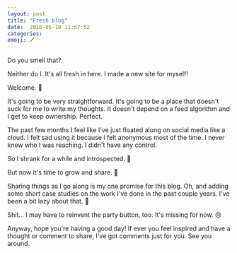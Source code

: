 ```yaml
---
layout: post
title: "Fresh blog"
date:  2016-05-10 11:57:52
categories:
emoji: 🖊
---
```


Do you smell that?

Neither do I. It's all fresh in here. I made a new site for myself!

Welcome. 👋

It's going to be very straightforward. It's going to be a place that
doesn't suck for me to write my thoughts. It doesn't depend on a feed
algorithm and I get to keep ownership. Perfect.

The past few months I feel like I've just floated along on social media
like a cloud. I felt sad using it because I felt anonymous most of the time. I
never knew who I was reaching. I didn't have any control.

So I shrank for a while and introspected. 🍂

But now it's time to grow and share. 🌳

Sharing things as I go along is my one promise for this blog. Oh, and adding some
short case studies on the work I've done in the past couple years. I've been a
bit lazy about that. 🙈

Shit... I may have to reinvent the party button, too. It's missing for now. 😢

Anyway, hope you're having a good day! If ever you feel inspired and have a thought
or comment to share, I've got comments just for you. See you around.
